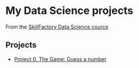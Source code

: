 # My Data Science projects
From the [SkillFactory Data Science cource](https://skillfactory.ru/data-scientist)

## Projects

* [Project 0. The Game: Guess a number](https://github.com/pargv/SF/project_0)

